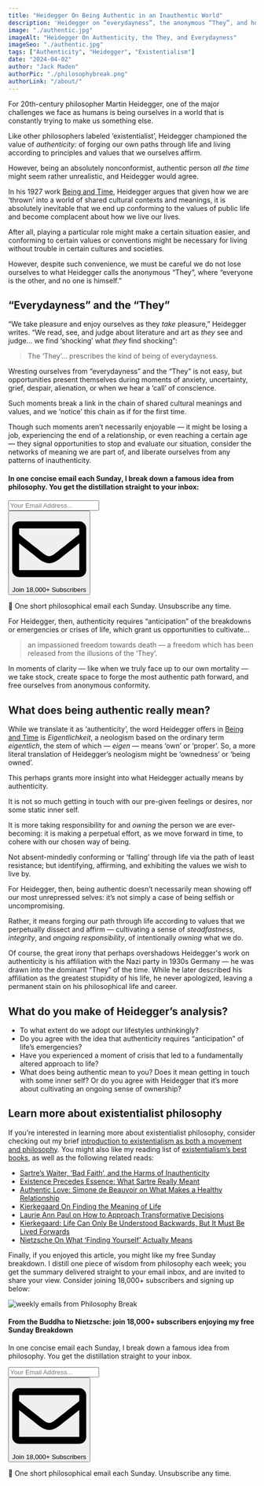 ```yaml
---
title: "Heidegger On Being Authentic in an Inauthentic World"
description: 'Heidegger on “everydayness”, the anonymous “They”, and how we can cultivate authenticity in a world that is constantly trying to make us something else.'
image: "./authentic.jpg"
imageAlt: "Heidegger On Authenticity, the They, and Everydayness"
imageSeo: "./authentic.jpg"
tags: ["Authenticity", "Heidegger", "Existentialism"]
date: "2024-04-02"
author: "Jack Maden"
authorPic: "./philosophybreak.png"
authorLink: "/about/"
---
```


<span class="big-letter">F</span>or 20th-century philosopher Martin Heidegger, one of the major challenges we face as humans is being ourselves in a world that is constantly trying to make us something else. 

Like other philosophers labeled ‘existentialist’, Heidegger championed the value of _authenticity:_ of forging our own paths through life and living according to principles and values that we ourselves affirm.

However, being an absolutely nonconformist, authentic person _all the time_ might seem rather unrealistic, and Heidegger would agree. 

In his 1927 work <a target="_blank" rel="noopener noreferrer sponsored" href="https://www.amazon.com/Being-Harper-Perennial-Modern-Thought/dp/0061575593?&linkCode=ll1&tag=philosophybre-20&linkId=93371f27f7f4d2c1719338fb4c3f1adb&language=en_US&ref_=as_li_ss_tl">Being and Time</a>, Heidegger argues that given how we are ‘thrown’ into a world of shared cultural contexts and meanings, it is absolutely inevitable that we end up conforming to the values of public life and become complacent about how we live our lives. 

After all, playing a particular role might make a certain situation easier, and conforming to certain values or conventions might be necessary for living without trouble in certain cultures and societies.

However, despite such convenience, we must be careful we do not lose ourselves to what Heidegger calls the anonymous “They”, where “everyone is the other, and no one is himself.”

## “Everydayness” and the “They”

<span class="big-letter">“W</span>e take pleasure and enjoy ourselves as they _take_ pleasure,” Heidegger writes. “We read, see, and judge about literature and art as _they_ see and judge… we find ‘shocking’ what _they_ find shocking”:

>The ‘They’… prescribes the kind of being of everydayness.

Wresting ourselves from “everydayness” and the “They” is not easy, but opportunities present themselves during moments of anxiety, uncertainty, grief, despair, alienation, or when we hear a ‘call’ of conscience.

Such moments break a link in the chain of shared cultural meanings and values, and we ‘notice’ this chain as if for the first time.

Though such moments aren’t necessarily enjoyable — it might be losing a job, experiencing the end of a relationship, or even reaching a certain age — they signal opportunities to stop and evaluate our situation, consider the networks of meaning we are part of, and liberate ourselves from any patterns of inauthenticity. 

<!--small subscribe-->
<div class="course-promo darkradial-background subscribe text-center">
    <h4>In one concise email each Sunday, I break down a famous idea from philosophy. You get the distillation straight to your inbox:</h4>
    <div class="small-pad-top">
        <form action="https://app.convertkit.com/forms/5812400/subscriptions" method="post" data-sv-form="5812400" data-uid="be0e52d3c0" data-format="inline" data-version="6" data-options="{&quot;settings&quot;:{&quot;after_subscribe&quot;:{&quot;action&quot;:&quot;message&quot;,&quot;success_message&quot;:&quot;Thank you, philosopher! Your welcome email will land in your inbox shortly.&quot;,&quot;redirect_url&quot;:&quot;https://philosophybreak.com/thank-you/&quot;},&quot;analytics&quot;:{&quot;google&quot;:null,&quot;fathom&quot;:null,&quot;facebook&quot;:null,&quot;segment&quot;:null,&quot;pinterest&quot;:null,&quot;sparkloop&quot;:null,&quot;googletagmanager&quot;:null},&quot;modal&quot;:{&quot;trigger&quot;:&quot;timer&quot;,&quot;scroll_percentage&quot;:null,&quot;timer&quot;:5,&quot;devices&quot;:&quot;all&quot;,&quot;show_once_every&quot;:15},&quot;powered_by&quot;:{&quot;show&quot;:false,&quot;url&quot;:&quot;https://convertkit.com/features/forms?utm_campaign=poweredby&amp;utm_content=form&amp;utm_medium=referral&amp;utm_source=dynamic&quot;},&quot;recaptcha&quot;:{&quot;enabled&quot;:false},&quot;return_visitor&quot;:{&quot;action&quot;:&quot;show&quot;,&quot;custom_content&quot;:&quot;&quot;},&quot;slide_in&quot;:{&quot;display_in&quot;:&quot;bottom_right&quot;,&quot;trigger&quot;:&quot;timer&quot;,&quot;scroll_percentage&quot;:null,&quot;timer&quot;:5,&quot;devices&quot;:&quot;all&quot;,&quot;show_once_every&quot;:15},&quot;sticky_bar&quot;:{&quot;display_in&quot;:&quot;top&quot;,&quot;trigger&quot;:&quot;timer&quot;,&quot;scroll_percentage&quot;:null,&quot;timer&quot;:5,&quot;devices&quot;:&quot;all&quot;,&quot;show_once_every&quot;:15}},&quot;version&quot;:&quot;6&quot;}" min-width="400 500 600 700 800">
        <div data-style="clean"><ul data-element="errors" data-group="alert"></ul><div data-element="fields" data-stacked="false">
            <div>
                <input name="email_address" aria-label="Your Email Address..." placeholder="Your Email Address..." required type="email" />
            </div>
            <button class="button primary" type="submit" data-element="submit"><div><div></div><div></div><div></div></div><span><svg xmlns="http://www.w3.org/2000/svg" viewBox="0 0 512 512"><path d="M464 64H48C21.49 64 0 85.49 0 112v288c0 26.51 21.49 48 48 48h416c26.51 0 48-21.49 48-48V112c0-26.51-21.49-48-48-48zm0 48v40.805c-22.422 18.259-58.168 46.651-134.587 106.49-16.841 13.247-50.201 45.072-73.413 44.701-23.208.375-56.579-31.459-73.413-44.701C106.18 199.465 70.425 171.067 48 152.805V112h416zM48 400V214.398c22.914 18.251 55.409 43.862 104.938 82.646 21.857 17.205 60.134 55.186 103.062 54.955 42.717.231 80.509-37.199 103.053-54.947 49.528-38.783 82.032-64.401 104.947-82.653V400H48z"/></svg>Join 18,000+ Subscribers</span></button>
            </div>
            </div>
        </form>
        <p class="tiny-mar-top no-mar-bottom review-font">💭 One short philosophical email each Sunday. Unsubscribe any time.</p>
    </div>
</div>

For Heidegger, then, authenticity requires “anticipation” of the breakdowns or emergencies or crises of life, which grant us opportunities to cultivate…

>an impassioned freedom towards death — a freedom which has been released from the illusions of the ‘They’.

In moments of clarity — like when we truly face up to our own mortality — we take stock, create space to forge the most authentic path forward, and free ourselves from anonymous conformity. 

## What does being authentic really mean?

<span class="big-letter">W</span>hile we translate it as ‘authenticity’, the word Heidegger offers in <a target="_blank" rel="noopener noreferrer sponsored" href="https://www.amazon.com/Being-Harper-Perennial-Modern-Thought/dp/0061575593?&linkCode=ll1&tag=philosophybre-20&linkId=93371f27f7f4d2c1719338fb4c3f1adb&language=en_US&ref_=as_li_ss_tl">Being and Time</a> is _Eigentlichkeit_, a neologism based on the ordinary term _eigentlich_, the stem of which — _eigen_ — means ‘own’ or ‘proper’. So, a more literal translation of Heidegger’s neologism might be ‘ownedness’ or ‘being owned’. 

This perhaps grants more insight into what Heidegger actually means by authenticity.

It is not so much getting in touch with our pre-given feelings or desires, nor some static inner self.

It is more taking responsibility for and _owning_ the person we are ever-becoming: it is making a perpetual effort, as we move forward in time, to cohere with our chosen way of being.

Not absent-mindedly conforming or ‘falling’ through life via the path of least resistance; but identifying, affirming, and exhibiting the values we wish to live by.  

For Heidegger, then, being authentic doesn’t necessarily mean showing off our most unrepressed selves: it’s not simply a case of being selfish or uncompromising.

Rather, it means forging our path through life according to values that we perpetually dissect and affirm — cultivating a sense of _steadfastness_, _integrity_, and _ongoing responsibility_, of intentionally _owning_ what we do.

Of course, the great irony that perhaps overshadows Heidegger's work on authenticity is his affiliation with the Nazi party in 1930s Germany — he was drawn into the dominant “They” of the time. While he later described his affiliation as the greatest stupidity of his life, he never apologized, leaving a permanent stain on his philosophical life and career.

## What do you make of Heidegger’s analysis?

- To what extent do we adopt our lifestyles unthinkingly?
- Do you agree with the idea that authenticity requires “anticipation” of life’s emergencies?
- Have you experienced a moment of crisis that led to a fundamentally altered approach to life?
- What does being authentic mean to you? Does it mean getting in touch with some inner self? Or do you agree with Heidegger that it’s more about cultivating an ongoing sense of ownership?

## Learn more about existentialist philosophy

<span class="big-letter">I</span>f you’re interested in learning more about existentialist philosophy, consider checking out my brief [introduction to existentialism as both a movement and philosophy](/articles/what-is-existentialism-3-core-principles-of-existentialist-philosophy/). You might also like my reading list of [existentialism’s best books](/reading-lists/existentialism/), as well as the following related reads:

- [Sartre’s Waiter, ‘Bad Faith’, and the Harms of Inauthenticity](/articles/sartre-waiter-bad-faith-and-the-harms-of-inauthenticity/)
- [Existence Precedes Essence: What Sartre Really Meant](/articles/existence-precedes-essence-what-sartre-really-meant/)
- [Authentic Love: Simone de Beauvoir on What Makes a Healthy Relationship](/articles/authentic-love-simone-de-beauvoir-on-what-makes-a-healthy-relationship/)
- [Kierkegaard On Finding the Meaning of Life](/articles/kierkegaard-on-finding-the-meaning-of-life/)
- [Laurie Ann Paul on How to Approach Transformative Decisions](/articles/laurie-ann-paul-on-how-to-approach-transformative-decisions/)
- [Kierkegaard: Life Can Only Be Understood Backwards, But It Must Be Lived Forwards](/articles/kierkegaard-life-can-only-be-understood-backwards-but-must-be-lived-forwards/)
- [Nietzsche On What ‘Finding Yourself’ Actually Means](/articles/nietzsche-on-what-finding-yourself-actually-means/)

Finally, if you enjoyed this article, you might like my free Sunday breakdown. I distill one piece of wisdom from philosophy each week; you get the summary delivered straight to your email inbox, and are invited to share your view. Consider joining 18,000+ subscribers and signing up below:

<!--big subscribe-->
<div class="course-promo darkradial-background subscribe text-center">
    <img src="/static/6313d50bc32799a6c869239128784c7b/e7f7a/weekly-break.webp" alt="weekly emails from Philosophy Break">
    <h4>From the Buddha to Nietzsche: join 18,000+ subscribers enjoying my free Sunday Breakdown</h4>
    <p class="small-grey-font no-mar-bottom">In one concise email each Sunday, I break down a famous idea from philosophy. You get the distillation straight to your inbox.</p>
    <div class="small-pad-top">
        <form action="https://app.convertkit.com/forms/5812400/subscriptions" method="post" data-sv-form="5812400" data-uid="be0e52d3c0" data-format="inline" data-version="6" data-options="{&quot;settings&quot;:{&quot;after_subscribe&quot;:{&quot;action&quot;:&quot;message&quot;,&quot;success_message&quot;:&quot;Thank you, philosopher! Your welcome email will land in your inbox shortly.&quot;,&quot;redirect_url&quot;:&quot;https://philosophybreak.com/thank-you/&quot;},&quot;analytics&quot;:{&quot;google&quot;:null,&quot;fathom&quot;:null,&quot;facebook&quot;:null,&quot;segment&quot;:null,&quot;pinterest&quot;:null,&quot;sparkloop&quot;:null,&quot;googletagmanager&quot;:null},&quot;modal&quot;:{&quot;trigger&quot;:&quot;timer&quot;,&quot;scroll_percentage&quot;:null,&quot;timer&quot;:5,&quot;devices&quot;:&quot;all&quot;,&quot;show_once_every&quot;:15},&quot;powered_by&quot;:{&quot;show&quot;:false,&quot;url&quot;:&quot;https://convertkit.com/features/forms?utm_campaign=poweredby&amp;utm_content=form&amp;utm_medium=referral&amp;utm_source=dynamic&quot;},&quot;recaptcha&quot;:{&quot;enabled&quot;:false},&quot;return_visitor&quot;:{&quot;action&quot;:&quot;show&quot;,&quot;custom_content&quot;:&quot;&quot;},&quot;slide_in&quot;:{&quot;display_in&quot;:&quot;bottom_right&quot;,&quot;trigger&quot;:&quot;timer&quot;,&quot;scroll_percentage&quot;:null,&quot;timer&quot;:5,&quot;devices&quot;:&quot;all&quot;,&quot;show_once_every&quot;:15},&quot;sticky_bar&quot;:{&quot;display_in&quot;:&quot;top&quot;,&quot;trigger&quot;:&quot;timer&quot;,&quot;scroll_percentage&quot;:null,&quot;timer&quot;:5,&quot;devices&quot;:&quot;all&quot;,&quot;show_once_every&quot;:15}},&quot;version&quot;:&quot;6&quot;}" min-width="400 500 600 700 800">
        <div data-style="clean"><ul data-element="errors" data-group="alert"></ul><div data-element="fields" data-stacked="false">
            <div>
                <input name="email_address" aria-label="Your Email Address..." placeholder="Your Email Address..." required type="email" />
            </div>
            <button class="button primary" type="submit" data-element="submit"><div><div></div><div></div><div></div></div><span><svg xmlns="http://www.w3.org/2000/svg" viewBox="0 0 512 512"><path d="M464 64H48C21.49 64 0 85.49 0 112v288c0 26.51 21.49 48 48 48h416c26.51 0 48-21.49 48-48V112c0-26.51-21.49-48-48-48zm0 48v40.805c-22.422 18.259-58.168 46.651-134.587 106.49-16.841 13.247-50.201 45.072-73.413 44.701-23.208.375-56.579-31.459-73.413-44.701C106.18 199.465 70.425 171.067 48 152.805V112h416zM48 400V214.398c22.914 18.251 55.409 43.862 104.938 82.646 21.857 17.205 60.134 55.186 103.062 54.955 42.717.231 80.509-37.199 103.053-54.947 49.528-38.783 82.032-64.401 104.947-82.653V400H48z"/></svg>Join 18,000+ Subscribers</span></button>
            </div>
            </div>
        </form>
        <p class="tiny-mar-top no-mar-bottom review-font">💭 One short philosophical email each Sunday. Unsubscribe any time.</p>
    </div>
</div>
